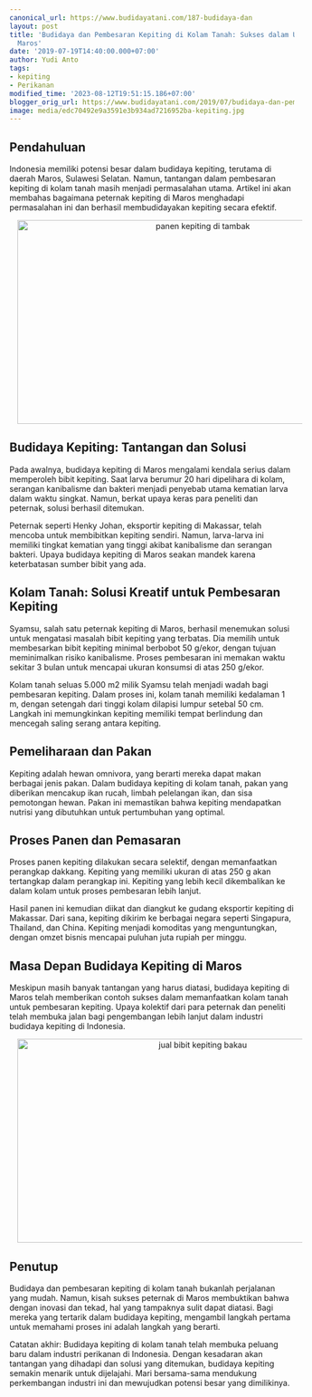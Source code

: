 ```yaml
---
canonical_url: https://www.budidayatani.com/187-budidaya-dan
layout: post
title: 'Budidaya dan Pembesaran Kepiting di Kolam Tanah: Sukses dalam Usaha Kepiting
  Maros'
date: '2019-07-19T14:40:00.000+07:00'
author: Yudi Anto
tags:
- kepiting
- Perikanan
modified_time: '2023-08-12T19:51:15.186+07:00'
blogger_orig_url: https://www.budidayatani.com/2019/07/budidaya-dan-pembesaran-kepiting-di.html
image: media/edc70492e9a3591e3b934ad7216952ba-kepiting.jpg
---
```

<h2>Pendahuluan</h2><p>Indonesia memiliki potensi besar dalam budidaya kepiting, terutama di daerah Maros, Sulawesi Selatan. Namun, tantangan dalam pembesaran kepiting di kolam tanah masih menjadi permasalahan utama. Artikel ini akan membahas bagaimana peternak kepiting di Maros menghadapi permasalahan ini dan berhasil membudidayakan kepiting secara efektif.</p><div class="separator" style="clear: both; text-align: center;"><a href="https://blogger.googleusercontent.com/img/b/R29vZ2xl/AVvXsEikK0GJnt-rM03PnVCueGAqzQmnzWviIigAaWBgiz4-WLC25iQqoS2cZrHjNt_VXFarRbyafhIOvQcj6Fw7kLlWKB20QiK2v0CRM9LseGKY6OlcQsgG7n1ysIqVDiYjDl1t0W17s0N7Yhx3eLVXp7tFW4jnp8bKtkwon50zxnM0F-n80hEspQq3v_2nrMXt/s2133/kepiting.jpg" imageanchor="1" style="margin-left: 1em; margin-right: 1em;"><img alt="panen kepiting di tambak" border="0" data-original-height="1200" data-original-width="2133" height="360" src="https://blogger.googleusercontent.com/img/b/R29vZ2xl/AVvXsEikK0GJnt-rM03PnVCueGAqzQmnzWviIigAaWBgiz4-WLC25iQqoS2cZrHjNt_VXFarRbyafhIOvQcj6Fw7kLlWKB20QiK2v0CRM9LseGKY6OlcQsgG7n1ysIqVDiYjDl1t0W17s0N7Yhx3eLVXp7tFW4jnp8bKtkwon50zxnM0F-n80hEspQq3v_2nrMXt/w640-h360/kepiting.jpg" width="640" /></a></div><h2>Budidaya Kepiting: Tantangan dan Solusi</h2><p>Pada awalnya, budidaya kepiting di Maros mengalami kendala serius dalam memperoleh bibit kepiting. Saat larva berumur 20 hari dipelihara di kolam, serangan kanibalisme dan bakteri menjadi penyebab utama kematian larva dalam waktu singkat. Namun, berkat upaya keras para peneliti dan peternak, solusi berhasil ditemukan.</p><p>Peternak seperti Henky Johan, eksportir kepiting di Makassar, telah mencoba untuk membibitkan kepiting sendiri. Namun, larva-larva ini memiliki tingkat kematian yang tinggi akibat kanibalisme dan serangan bakteri. Upaya budidaya kepiting di Maros seakan mandek karena keterbatasan sumber bibit yang ada.</p><h2>Kolam Tanah: Solusi Kreatif untuk Pembesaran Kepiting</h2><p>Syamsu, salah satu peternak kepiting di Maros, berhasil menemukan solusi untuk mengatasi masalah bibit kepiting yang terbatas. Dia memilih untuk membesarkan bibit kepiting minimal berbobot 50 g/ekor, dengan tujuan meminimalkan risiko kanibalisme. Proses pembesaran ini memakan waktu sekitar 3 bulan untuk mencapai ukuran konsumsi di atas 250 g/ekor.</p><p>Kolam tanah seluas 5.000 m2 milik Syamsu telah menjadi wadah bagi pembesaran kepiting. Dalam proses ini, kolam tanah memiliki kedalaman 1 m, dengan setengah dari tinggi kolam dilapisi lumpur setebal 50 cm. Langkah ini memungkinkan kepiting memiliki tempat berlindung dan mencegah saling serang antara kepiting.</p><h2>Pemeliharaan dan Pakan</h2><p>Kepiting adalah hewan omnivora, yang berarti mereka dapat makan berbagai jenis pakan. Dalam budidaya kepiting di kolam tanah, pakan yang diberikan mencakup ikan rucah, limbah pelelangan ikan, dan sisa pemotongan hewan. Pakan ini memastikan bahwa kepiting mendapatkan nutrisi yang dibutuhkan untuk pertumbuhan yang optimal.</p><h2>Proses Panen dan Pemasaran</h2><p>Proses panen kepiting dilakukan secara selektif, dengan memanfaatkan perangkap dakkang. Kepiting yang memiliki ukuran di atas 250 g akan tertangkap dalam perangkap ini. Kepiting yang lebih kecil dikembalikan ke dalam kolam untuk proses pembesaran lebih lanjut.</p><p>Hasil panen ini kemudian diikat dan diangkut ke gudang eksportir kepiting di Makassar. Dari sana, kepiting dikirim ke berbagai negara seperti Singapura, Thailand, dan China. Kepiting menjadi komoditas yang menguntungkan, dengan omzet bisnis mencapai puluhan juta rupiah per minggu.</p><h2>Masa Depan Budidaya Kepiting di Maros</h2><p>Meskipun masih banyak tantangan yang harus diatasi, budidaya kepiting di Maros telah memberikan contoh sukses dalam memanfaatkan kolam tanah untuk pembesaran kepiting. Upaya kolektif dari para peternak dan peneliti telah membuka jalan bagi pengembangan lebih lanjut dalam industri budidaya kepiting di Indonesia.</p><div class="separator" style="clear: both; text-align: center;"><a href="https://blogger.googleusercontent.com/img/b/R29vZ2xl/AVvXsEibT0UIXsawRECPyqJl15ykzoBJmhOs35eVUrMt7aPuddZZmQcXPawUbOx-W3ZlCmanFDZLFp5ig6hqzAseVuXxUNNKePaztrvNYwDbbfO_vcNc-EHO7n9JamnaMRgkx9yAXD9i5N0pMF1L2893QMe5gFff6AI77fG3KVhEfsGi-GWaURHmBaB2ZOhcg4Bc/s2133/kepiting1.jpg" imageanchor="1" style="margin-left: 1em; margin-right: 1em;"><img alt="jual bibit kepiting bakau" border="0" data-original-height="1200" data-original-width="2133" height="360" src="https://blogger.googleusercontent.com/img/b/R29vZ2xl/AVvXsEibT0UIXsawRECPyqJl15ykzoBJmhOs35eVUrMt7aPuddZZmQcXPawUbOx-W3ZlCmanFDZLFp5ig6hqzAseVuXxUNNKePaztrvNYwDbbfO_vcNc-EHO7n9JamnaMRgkx9yAXD9i5N0pMF1L2893QMe5gFff6AI77fG3KVhEfsGi-GWaURHmBaB2ZOhcg4Bc/w640-h360/kepiting1.jpg" width="640" /></a></div><h2>Penutup</h2><p>Budidaya dan pembesaran kepiting di kolam tanah bukanlah perjalanan yang mudah. Namun, kisah sukses peternak di Maros membuktikan bahwa dengan inovasi dan tekad, hal yang tampaknya sulit dapat diatasi. Bagi mereka yang tertarik dalam budidaya kepiting, mengambil langkah pertama untuk memahami proses ini adalah langkah yang berarti.</p><p>Catatan akhir: Budidaya kepiting di kolam tanah telah membuka peluang baru dalam industri perikanan di Indonesia. Dengan kesadaran akan tantangan yang dihadapi dan solusi yang ditemukan, budidaya kepiting semakin menarik untuk dijelajahi. Mari bersama-sama mendukung perkembangan industri ini dan mewujudkan potensi besar yang dimilikinya.</p>